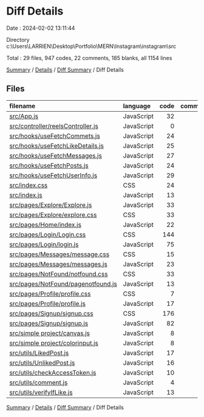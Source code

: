 # Diff Details

Date : 2024-02-02 13:11:44

Directory c:\\Users\\LARRIEN\\Desktop\\Portfolio\\MERN\\Instagram\\instagram\\src

Total : 29 files,  947 codes, 22 comments, 185 blanks, all 1154 lines

[Summary](results.md) / [Details](details.md) / [Diff Summary](diff.md) / Diff Details

## Files
| filename | language | code | comment | blank | total |
| :--- | :--- | ---: | ---: | ---: | ---: |
| [src/App.js](/src/App.js) | JavaScript | 32 | 0 | 7 | 39 |
| [src/controller/reelsController.js](/src/controller/reelsController.js) | JavaScript | 0 | 0 | 1 | 1 |
| [src/hooks/useFetchCommets.js](/src/hooks/useFetchCommets.js) | JavaScript | 24 | 1 | 9 | 34 |
| [src/hooks/useFetchLikeDetails.js](/src/hooks/useFetchLikeDetails.js) | JavaScript | 25 | 1 | 7 | 33 |
| [src/hooks/useFetchMessages.js](/src/hooks/useFetchMessages.js) | JavaScript | 27 | 1 | 6 | 34 |
| [src/hooks/useFetchPosts.js](/src/hooks/useFetchPosts.js) | JavaScript | 24 | 3 | 5 | 32 |
| [src/hooks/useFetchUserInfo.js](/src/hooks/useFetchUserInfo.js) | JavaScript | 29 | 1 | 8 | 38 |
| [src/index.css](/src/index.css) | CSS | 24 | 0 | 3 | 27 |
| [src/index.js](/src/index.js) | JavaScript | 13 | 0 | 2 | 15 |
| [src/pages/Explore/Explore.js](/src/pages/Explore/Explore.js) | JavaScript | 33 | 0 | 6 | 39 |
| [src/pages/Explore/explore.css](/src/pages/Explore/explore.css) | CSS | 33 | 0 | 4 | 37 |
| [src/pages/Home/index.js](/src/pages/Home/index.js) | JavaScript | 22 | 0 | 6 | 28 |
| [src/pages/Login/Login.css](/src/pages/Login/Login.css) | CSS | 144 | 1 | 23 | 168 |
| [src/pages/Login/login.js](/src/pages/Login/login.js) | JavaScript | 75 | 4 | 14 | 93 |
| [src/pages/Messages/message.css](/src/pages/Messages/message.css) | CSS | 15 | 0 | 2 | 17 |
| [src/pages/Messages/messages.js](/src/pages/Messages/messages.js) | JavaScript | 23 | 0 | 8 | 31 |
| [src/pages/NotFound/notfound.css](/src/pages/NotFound/notfound.css) | CSS | 33 | 0 | 4 | 37 |
| [src/pages/NotFound/pagenotfound.js](/src/pages/NotFound/pagenotfound.js) | JavaScript | 13 | 0 | 3 | 16 |
| [src/pages/Profile/profile.css](/src/pages/Profile/profile.css) | CSS | 7 | 0 | 0 | 7 |
| [src/pages/Profile/profile.js](/src/pages/Profile/profile.js) | JavaScript | 17 | 1 | 6 | 24 |
| [src/pages/Signup/signup.css](/src/pages/Signup/signup.css) | CSS | 176 | 1 | 26 | 203 |
| [src/pages/Signup/signup.js](/src/pages/Signup/signup.js) | JavaScript | 82 | 2 | 10 | 94 |
| [src/simple project/canvas.js](/src/simple%20project/canvas.js) | JavaScript | 8 | 0 | 2 | 10 |
| [src/simple project/colorinput.js](/src/simple%20project/colorinput.js) | JavaScript | 8 | 0 | 2 | 10 |
| [src/utils/LikedPost.js](/src/utils/LikedPost.js) | JavaScript | 17 | 2 | 3 | 22 |
| [src/utils/UnlikedPost.js](/src/utils/UnlikedPost.js) | JavaScript | 16 | 1 | 6 | 23 |
| [src/utils/checkAccessToken.js](/src/utils/checkAccessToken.js) | JavaScript | 10 | 1 | 3 | 14 |
| [src/utils/comment.js](/src/utils/comment.js) | JavaScript | 4 | 0 | 5 | 9 |
| [src/utils/verifyIfLike.js](/src/utils/verifyIfLike.js) | JavaScript | 13 | 2 | 4 | 19 |

[Summary](results.md) / [Details](details.md) / [Diff Summary](diff.md) / Diff Details
